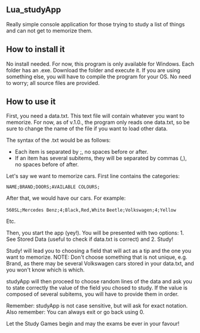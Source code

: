 Lua_studyApp
------------
Really simple console application for those trying to study a list of things and can not get to memorize them.

How to install it
------------
No install needed. 
For now, this program is only available for Windows. Each folder has an .exe. Download the folder and execute it.
If you are using something else, you will have to compile the program for your OS. No need to worry; all source files are provided.

How to use it
------------
First, you need a data.txt. This text file will contain whatever you want to memorize.
For now, as of v.1.0., the program only reads one data.txt, so be sure to change the name of the file if you want to load other data.

The syntax of the .txt would be as follows:
- Each item is separated by ;, no spaces before or after.
- If an item has several subitems, they will be separated by commas (,), no spaces before of after.

Let's say we want to memorize cars. 
First line contains the categories:

<code>NAME;BRAND;DOORS;AVAILABLE COLOURS;</code>

After that, we would have our cars. For example:

<code>560SL;Mercedes Benz;4;Black,Red,White</code>
<code>Beetle;Volkswagen;4;Yellow</code>

Etc.

Then, you start the app (yey!). You will be presented with two options: 1. See Stored Data (useful to check if data.txt is correct) and 2. Study!

Study! will lead you to choosing a field that will act as a tip and the one you want to memorize. 
NOTE: Don't choose something that is not unique, e.g. Brand, as there may be several Volkswagen cars stored in your data.txt, and you won't know which is which.

studyApp will then proceed to choose random lines of the data and ask you to state correctly the value of the field you chosed to study. If the value is composed of several subitems, you will have to provide them in order.

Remember: studyApp is not case sensitive, but will ask for exact notation.
Also remember: You can always exit or go back using 0.

Let the Study Games begin and may the exams be ever in your favour!


